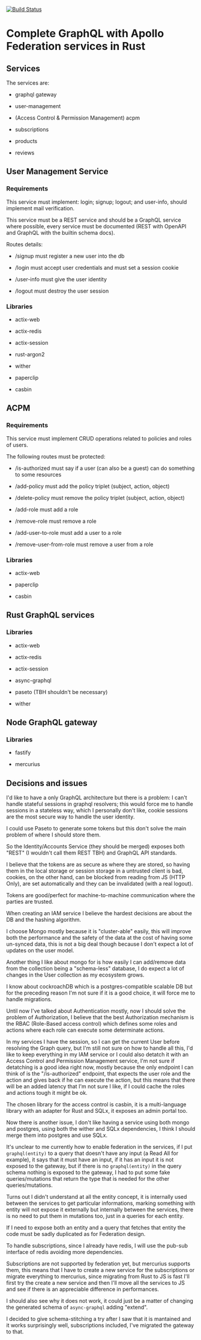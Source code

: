 [![Build Status](https://cloud.drone.io/api/badges/simoneromano96/federation-graphql-rust/status.svg)](https://cloud.drone.io/simoneromano96/federation-graphql-rust)

# Complete GraphQL with Apollo Federation services in Rust

## Services

The services are:

* graphql gateway

* user-management

* (Access Control & Permission Management) acpm

* subscriptions

* products

* reviews

## User Management Service

### Requirements

This service must implement: login; signup; logout; and user-info, should implement mail verification.

This service must be a REST service and should be a GraphQL service where possible, every service must be documented (REST with OpenAPI and GraphQL with the builtin schema docs).

Routes details:

* /signup must register a new user into the db

* /login must accept user credentials and must set a session cookie

* /user-info must give the user identity

* /logout must destroy the user session

### Libraries

* actix-web

* actix-redis

* actix-session

* rust-argon2

* wither

* paperclip

* casbin

## ACPM

### Requirements

This service must implement CRUD operations related to policies and roles of users.

The following routes must be protected:

* /is-authorized must say if a user (can also be a guest) can do something to some resources

* /add-policy must add the policy triplet (subject, action, object)

* /delete-policy must remove the policy triplet (subject, action, object)

* /add-role must add a role

* /remove-role must remove a role

* /add-user-to-role must add a user to a role

* /remove-user-from-role must remove a user from a role

### Libraries

* actix-web

* paperclip

* casbin

## Rust GraphQL services

### Libraries

* actix-web

* actix-redis

* actix-session

* async-graphql

* paseto (TBH shouldn't be necessary)

* wither

## Node GraphQL gateway

### Libraries

* fastify

* mercurius 

## Decisions and issues

I'd like to have a only GraphQL architecture but there is a problem: I can't handle stateful sessions in graphql resolvers; this would force me to handle sessions in a stateless way, which I personally don't like, cookie sessions are the most secure way to handle the user identity.

I could use Paseto to generate some tokens but this don't solve the main problem of where I should store them.

So the Identity/Accounts Service (they should be merged) exposes both "REST" (I wouldn't call them REST TBH) and GraphQL API standards.

I believe that the tokens are as secure as where they are stored, so having them in the local storage or session storage in a untrusted client is bad, cookies, on the other hand, can be blocked from reading from JS (HTTP Only), are set automatically and they can be invalidated (with a real logout).

Tokens are good/perfect for machine-to-machine communication where the parties are trusted.

When creating an IAM service I believe the hardest decisions are about the DB and the hashing algorithm.

I choose Mongo mostly because it is "cluster-able" easily, this will improve both the performance and the safety of the data at the cost of having some un-synced data, this is not a big deal though because I don't expect a lot of updates on the user model.

Another thing I like about mongo for is how easily I can add/remove data from the collection being a "schema-less" database, I do expect a lot of changes in the User collection as my ecosystem grows.

I know about cockroachDB which is a postgres-compatible scalable DB but for the preceding reason I'm not sure if it is a good choice, it will force me to handle migrations.

Until now I've talked about Authentication mostly, now I should solve the problem of Authorization, I believe that the best Authorization mechanism is the RBAC (Role-Based access control) which defines some roles and actions where each role can execute some determinate actions. 

In my services I have the session, so I can get the current User before resolving the Graph query, but I'm still not sure on how to handle all this, I'd like to keep everything in my IAM service or I could also detatch it with an Access Control and Permission Management service, I'm not sure if detatching is a good idea right now, mostly because the only endpoint I can think of is the "/is-authorized" endpoint, that expects the user role and the action and gives back if he can execute the action, but this means that there will be an added latency that I'm not sure I like, if I could cache the roles and actions tough it might be ok.

The chosen library for the access control is casbin, it is a multi-language library with an adapter for Rust and SQLx, it exposes an admin portal too.

Now there is another issue, I don't like having a service using both mongo and postgres, using both the wither and SQLx dependencies, I think I should merge them into postgres and use SQLx.

It's unclear to me currently how to enable federation in the services, if I put `graphql(entity)` to a query that doesn't have any input (a Read All for example), it says that it must have an input, if it has an input it is not exposed to the gateway, but if there is no `graphql(entity)` in the query schema nothing is exposed to the gateway, I had to put some fake queries/mutations that return the type that is needed for the other queries/mutations.

Turns out I didn't understand at all the entity concept, it is internally used between the services to get particular informations, marking something with entity will not expose it externally but internally between the services, there is no need to put them in mutations too, just in a queries for each entity.

If I need to expose both an entity and a query that fetches that entity the code must be sadly duplicated as for Federation design.

To handle subscriptions, since I already have redis, I will use the pub-sub interface of redis avoiding more dependencies.

Subscriptions are not supported by federation yet, but mercurius supports them, this means that I have to create a new service for the subscriptions or migrate everything to mercurius, since migrating from Rust to JS is fast I'll first try the create a new service and then I'll move all the services to JS and see if there is an appreciable difference in performances.

I should also see why it does not work, it could just be a matter of changing the generated schema of `async-graphql` adding "extend".

I decided to give schema-stitching a try after I saw that it is mantained and it works surprisingly well, subscriptions included, I've migrated the gateway to that.
